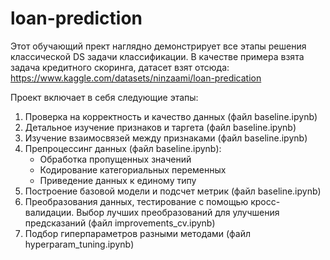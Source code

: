 # loan-prediction

Этот обучающий прект наглядно демонстрирует все этапы решения классической DS задачи классификации. В качестве примера взята задача кредитного скоринга, датасет взят отсюда: https://www.kaggle.com/datasets/ninzaami/loan-predication

Проект включает в себя следующие этапы:
1. Проверка на корректность и качество данных (файл baseline.ipynb)
2. Детальное изучение признаков и таргета (файл baseline.ipynb)
3. Изучение взаимосвязей между признаками (файл baseline.ipynb)
4. Препроцессинг данных (файл baseline.ipynb):
    - Обработка пропущенных значений
    - Кодирование категориальных переменных
    - Приведение данных к единому типу
5. Построение базовой модели и подсчет метрик (файл baseline.ipynb)
6. Преобразования данных, тестирование с помощью кросс-валидации. Выбор лучших преобразований для улучшения предсказаний (файл improvements_cv.ipynb)
7. Подбор гиперпараметров разными методами (файл hyperparam_tuning.ipynb)